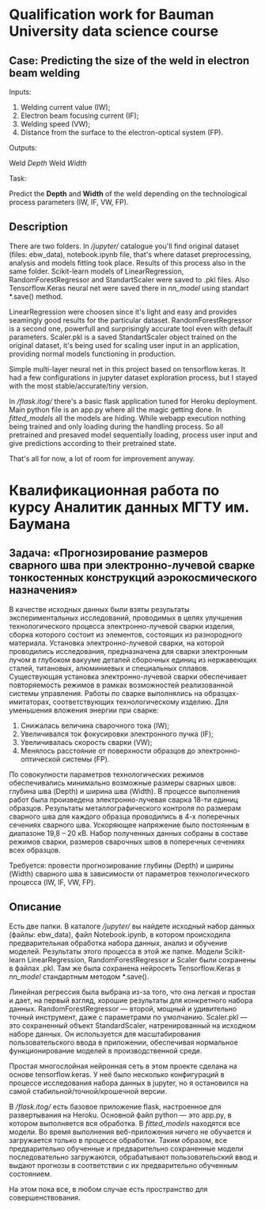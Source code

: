 # Qualification work for Bauman University data science course
 ## Case: Predicting the size of the weld in electron beam welding

Inputs:

1. Welding current value (IW);
2. Electron beam focusing current (IF);
3. Welding speed (VW);
4. Distance from the surface to the electron-optical system (FP).

Outputs:

Weld *Depth*
Weld *Width*

Task:

Predict the **Depth** and **Width** of the weld depending on the technological process parameters (IW, IF, VW, FP).

 ## Description

There are two folders. In */jupyter/* catalogue you'll find original dataset (files: ebw_data), notebook.ipynb file, that's where dataset preprocessing, analysis and models fitting took place. Results of this process also in the same folder. Scikit-learn models of LinearRegression, RandomForestRegressor and StandartScaler were saved to .pkl files. Also Tensorflow.Keras neural net were saved there in *nn_model* using standart *.save() method.

LinearRegression were choosen since it's light and easy and provides seamingly good results for the particular dataset. RandomForestRegressor is a second one, powerfull and surprisingly accurate tool even with default parameters. Scaler.pkl is a saved StandartScaler object trained on the original dataset, it's being used for scaling user input in an application, providing normal models functioning in production.

Simple multi-layer neural net in this project based on tensorflow.keras. It had a few configurations in jupyter dataset exploration process, but I stayed with the most stable/accurate/tiny version. 

In */flask.itog/* there's a basic flask application tuned for Heroku deployment. Main python file is an app.py where all the magic getting done. In *fitted_models* all the models are hiding. While webapp execution nothing being trained and only loading during the handling process. So all pretrained and presaved model sequentially loading, process user input and give predictions according to their pretrained state.

That's all for now, a lot of room for improvement anyway.

# Квалификационная работа по курсу Аналитик данных МГТУ им. Баумана
## Задача: «Прогнозирование размеров сварного шва при электронно-лучевой сварке тонкостенных конструкций аэрокосмического назначения»

В качестве исходных данных были взяты результаты экспериментальных исследований, проводимых в целях улучшения технологического процесса электронно-лучевой сварки изделия, сборка которого состоит из элементов, состоящих из разнородного материала. Установка электронно-лучевой сварки, на которой проводились исследования, предназначена для сварки электронным лучом в глубоком вакууме деталей сборочных единиц из нержавеющих сталей, титановых, алюминиевых и специальных сплавов. Существующая установка электронно-лучевой сварки обеспечивает повторяемость режимов в рамках возможностей реализованной системы управления. Работы по сварке выполнялись на образцах-имитаторах, соответствующих технологическому изделию. Для уменьшения вложения энергии при сварке:

1.	Снижалась величина сварочного тока (IW);
2.	Увеличивался ток фокусировки электронного пучка (IF);
3.	Увеличивалась скорость сварки (VW);
4.	Менялось расстояние от поверхности образцов до электронно-оптической системы (FP). 

По совокупности параметров технологических режимов обеспечивались минимально возможные размеры сварных швов: глубина шва (Depth) и ширина шва (Width).
В процессе выполнения работ была произведена электронно-лучевая сварка 18-ти единиц образцов. Результаты металлографического контроля по размерам сварного шва для каждого образца проводились в 4-х поперечных сечениях сварного шва. Ускоряющее напряжение было постоянным в диапазоне 19,8 – 20 кВ. Набор полученных данных собраны в составе режимов сварки, размеров сварочных швов в поперечных сечениях всех образцов.

Требуется: провести прогнозирование глубины (Depth) и ширины (Width) сварного шва в зависимости от параметров технологического процесса (IW, IF, VW, FP).


## Описание


Есть две папки. В каталоге */jupyter/* вы найдете исходный набор данных (файлы: ebw_data), файл Notebook.ipynb, в котором происходила предварительная обработка набора данных, анализ и обучение моделей. Результаты этого процесса в этой же папке. Модели Scikit-learn LinearRegression, RandomForestRegressor и Scaler были сохранены в файлах .pkl. Там же была сохранена нейросеть Tensorflow.Keras в *nn_model* стандартным методом *.save().

Линейная регрессия была выбрана из-за того, что она легкая и простая и дает, на первый взгляд, хорошие результаты для конкретного набора данных. RandomForestRegressor — второй, мощный и удивительно точный инструмент, даже с параметрами по умолчанию. Scaler.pkl — это сохраненный объект StandardScaler, натренированный на исходном наборе данных. Он используется для масштабирования пользовательского ввода в приложении, обеспечивая нормальное функционирование моделей в производственной среде.

Простая многослойная нейронная сеть в этом проекте сделана на основе tensorflow.keras. У неё было несколько конфигураций в процессе исследования набора данных в jupyter, но я остановился на самой стабильной/точной/крошечной версии.

В */flask.itog/* есть базовое приложение flask, настроенное для развертывания на Heroku. Основной файл python — это app.py, в котором выполняется вся обработка. В *fitted_models* находятся все модели. Во время выполнения веб-приложения ничего не обучается и загружается только в процессе обработки. Таким образом, все предварительно обученные и предварительно сохраненные модели последовательно загружаются, обрабатывают пользовательский ввод и выдают прогнозы в соответствии с их предварительно обученным состоянием.

На этом пока все, в любом случае есть пространство для совершенствования.